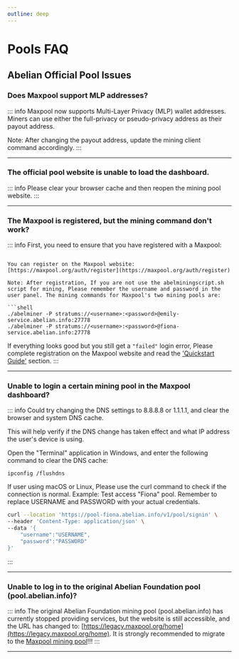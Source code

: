 ```yaml
---
outline: deep
---
```


# Pools FAQ

## Abelian Official Pool Issues

### <Badge type="warning" text="QUESTION" /> Does Maxpool support MLP addresses?

::: info <Badge type="tip" text="ANSWER" />
Maxpool now supports Multi-Layer Privacy (MLP) wallet addresses. Miners can use either the full-privacy or pseudo-privacy address as their payout address.

Note: After changing the payout address, update the mining client command accordingly.
:::

---

### <Badge type="warning" text="QUESTION" /> The official pool website is unable to load the dashboard.

::: info <Badge type="tip" text="ANSWER" />
Please clear your browser cache and then reopen the mining pool website.
:::

---

### <Badge type="warning" text="QUESTION" /> The Maxpool is registered, but the mining command don't work?

::: info <Badge type="tip" text="ANSWER" />
First, you need to ensure that you have registered with a Maxpool:
```

You can register on the Maxpool website: [https://maxpool.org/auth/register](https://maxpool.org/auth/register)

Note: After registration, If you are not use the abelminingscript.sh script for mining, Please remember the username and password in the user panel. The mining commands for Maxpool's two mining pools are:

```shell
./abelminer -P stratums://<username>:<password>@emily-service.abelian.info:27778
./abelminer -P stratums://<username>:<password>@fiona-service.abelian.info:27778
```

If everything looks good but you still get a `"failed"` login error, Please complete registration on the Maxpool website and read the ['Quickstart Guide'](https://maxpool.org/home/guide) section.
:::

---

### <Badge type="warning" text="QUESTION" /> Unable to login a certain mining pool in the Maxpool dashboard?

::: info <Badge type="tip" text="ANSWER" />
Could try changing the DNS settings to 8.8.8.8 or 1.1.1.1, and clear the browser and system DNS cache.

This will help verify if the DNS change has taken effect and what IP address the user's device is using.

Open the "Terminal" application in Windows, and enter the following command to clear the DNS cache:

```text
ipconfig /flushdns
```

If user using macOS or Linux, Please use the curl command to check if the connection is normal. Example: Test access "Fiona" pool. Remember to replace USERNAME and PASSWORD with your actual credentials.

```bash
curl --location 'https://pool-fiona.abelian.info/v1/pool/signin' \
--header 'Content-Type: application/json' \
--data '{
    "username":"USERNAME",
    "password":"PASSWORD"
}'
```
:::

---

### <Badge type="warning" text="QUESTION" /> Unable to log in to the original Abelian Foundation pool (pool.abelian.info)?

::: info <Badge type="tip" text="ANSWER" />
The original Abelian Foundation mining pool (pool.abelian.info) has currently stopped providing services, but the website is still accessible, and the URL has changed to: [https://legacy.maxpool.org/home](https://legacy.maxpool.org/home). It is strongly recommended to migrate to the [Maxpool mining pool](https://maxpool.org/)!!!
:::

---
